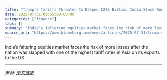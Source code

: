 ```yaml
---
title: "Trump’s Tariffs Threaten to Deepen $248 Billion India Stock Rout"
date: 2025-07-31T00:55:03+08:00
categories: ["finance"]
tags: []
summary: "India’s faltering equities market faces the risk of more losses after the nation was slapped with one of the highest tariff rates in Asia on its exports to the US."
source_url: "https://www.bloomberg.com/news/articles/2025-07-31/trump-s-tariffs-threaten-to-deepen-248-billion-india-stock-rout"
---
```


India’s faltering equities market faces the risk of more losses after the nation was slapped with one of the highest tariff rates in Asia on its exports to the US.

---

*来源: [原文链接](https://www.bloomberg.com/news/articles/2025-07-31/trump-s-tariffs-threaten-to-deepen-248-billion-india-stock-rout)*
